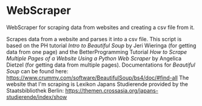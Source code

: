 # WebScraper
WebScraper for scraping data from websites and creating a csv file from it.

Scrapes data from a website and parses it into a csv file. This script is based on the PH tutorial *Intro to Beautiful Soup* by Jeri Wieringa (for getting data from one page) and the BetterProgramming Tutorial *How to Scrape Multiple Pages of a Website Using a Python Web Scraper* by Angelica Dietzel (for getting data from multiple pages). Documentations for *Beautiful Soup* can be found here: https://www.crummy.com/software/BeautifulSoup/bs4/doc/#find-all
The website that I'm scraping is Lexikon Japans Studierende provided by the Staatsbibliothek Berlin: https://themen.crossasia.org/japans-studierende/index/show
